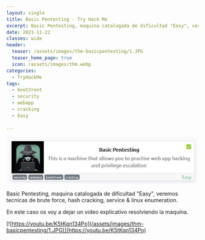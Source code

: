 ```yaml
---
layout: single
title: Basic Pentesting - Try Hack Me
excerpt: Basic Pentesting, maquina catalogada de dificultad "Easy", veremos tecnicas de brute force, hash cracking, service & linux enumeration.  
date: 2021-11-22
classes: wide
header:
  teaser: /assets/images/thm-basicpentesting/1.JPG
  teaser_home_page: true
  icon: /assets/images/thm.webp
categories:
  - TryHackMe
tags:  
  - boot2root
  - security
  - webapp
  - cracking
  - Easy
  
---
```


![](/assets/images/thm-basicpentesting/1.JPG)

Basic Pentesting, maquina catalogada de dificultad "Easy", veremos tecnicas de brute force, hash cracking, service & linux enumeration.

En este caso os voy a dejar un video explicativo resolviendo la maquina.

[![https://youtu.be/K5tKqn134Po](/assets/images/thm-basicpentesting/1.JPG)](https://youtu.be/K5tKqn134Po)
